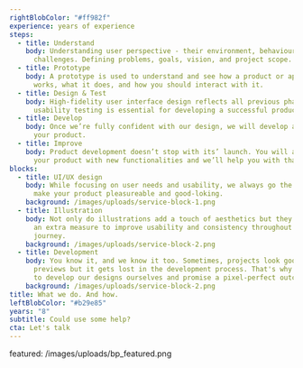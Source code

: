 ```yaml
---
rightBlobColor: "#ff982f"
experience: years of experience
steps:
  - title: Understand
    body: Understanding user perspective - their environment, behaviour and
      challenges. Defining problems, goals, vision, and project scope.
  - title: Prototype
    body: A prototype is used to understand and see how a product or application
      works, what it does, and how you should interact with it.
  - title: Design & Test
    body: High-fidelity user interface design reflects all previous phases while
      usability testing is essential for developing a successful product.
  - title: Develop
    body: Once we’re fully confident with our design, we will develop and launch
      your product.
  - title: Improve
    body: Product development doesn’t stop with its’ launch. You will always improve
      your product with new functionalities and we’ll help you with that.
blocks:
  - title: UI/UX design
    body: While focusing on user needs and usability, we always go the extra mile to
      make your product pleasureable and good-loking.
    background: /images/uploads/service-block-1.png
  - title: Illustration
    body: Not only do illustrations add a touch of aesthetics but they also provide
      an extra measure to improve usability and consistency throughout user
      journey.
    background: /images/uploads/service-block-2.png
  - title: Development
    body: You know it, and we know it too. Sometimes, projects look good in design
      previews but it gets lost in the development process. That's why we like
      to develop our designs ourselves and promise a pixel-perfect outcome.
    background: /images/uploads/service-block-2.png
title: What we do. And how.
leftBlobColor: "#b29e85"
years: "8"
subtitle: Could use some help?
cta: Let's talk
---
```

featured: /images/uploads/bp_featured.png

